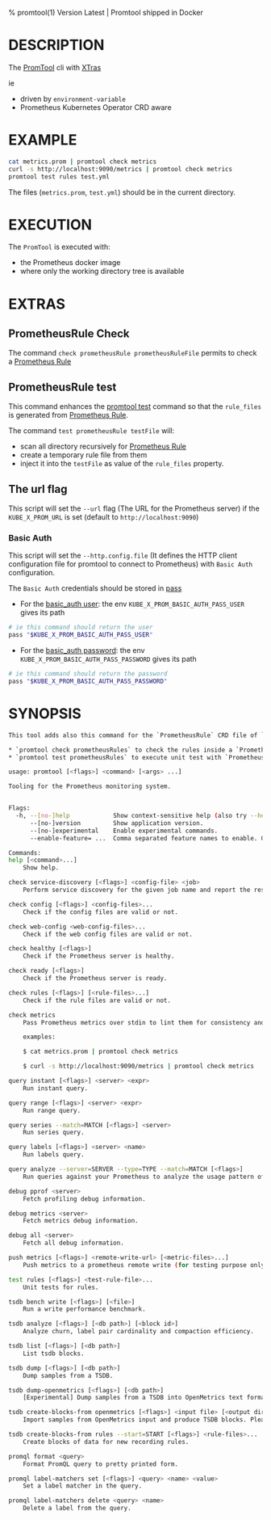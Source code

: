 % promtool(1) Version Latest | Promtool shipped in Docker
# DESCRIPTION

The [PromTool](https://prometheus.io/docs/prometheus/latest/command-line/promtool/) cli  with [XTras](#extras)

ie
* driven by `environment-variable`
* Prometheus Kubernetes Operator CRD aware

# EXAMPLE


```bash
cat metrics.prom | promtool check metrics
curl -s http://localhost:9090/metrics | promtool check metrics
promtool test rules test.yml
```
The files (`metrics.prom`, `test.yml`) should be in the current directory.



# EXECUTION

The `PromTool` is executed with:
* the Prometheus docker image 
* where only the working directory tree is available

# EXTRAS

## PrometheusRule Check

The command `check prometheusRule prometheusRuleFile` permits to check a [Prometheus Rule](https://prometheus-operator.dev/docs/api-reference/api/#monitoring.coreos.com/v1.PrometheusRule)

## PrometheusRule test

This command enhances the [promtool test](https://prometheus.io/docs/prometheus/latest/command-line/promtool/#promtool-test) command so that the
`rule_files` is generated from [Prometheus Rule](https://prometheus-operator.dev/docs/api-reference/api/#monitoring.coreos.com/v1.PrometheusRule).

The command `test prometheusRule testFile` will:
* scan all directory recursively for [Prometheus Rule](https://prometheus-operator.dev/docs/api-reference/api/#monitoring.coreos.com/v1.PrometheusRule)
* create a temporary rule file from them
* inject it into the `testFile` as value of the `rule_files` property.

## The url flag

This script will set the `--url` flag (The URL for the Prometheus server) 
if the `KUBE_X_PROM_URL` is set (default to `http://localhost:9090`)

### Basic Auth

This script will set the `--http.config.file` (It defines the HTTP client configuration file for promtool to connect to Prometheus)
with `Basic Auth` configuration.

The `Basic Auth` credentials should be stored in [pass](https://www.passwordstore.org/)

* For the [basic_auth user](https://prometheus.io/docs/alerting/latest/configuration/#http_config): the env `KUBE_X_PROM_BASIC_AUTH_PASS_USER` gives its path  
```bash
# ie this command should return the user
pass "$KUBE_X_PROM_BASIC_AUTH_PASS_USER"
```
* For the [basic_auth password](https://prometheus.io/docs/alerting/latest/configuration/#http_config): the env `KUBE_X_PROM_BASIC_AUTH_PASS_PASSWORD` gives its path 
```bash
# ie this command should return the password
pass "$KUBE_X_PROM_BASIC_AUTH_PASS_PASSWORD"
```

# SYNOPSIS

```bash
This tool adds also this command for the `PrometheusRule` CRD file of `Prometheus Operator`

* `promtool check prometheusRules` to check the rules inside a `PrometheusRule`
* `promtool test prometheusRules` to execute unit test with `PrometheusRule` as source of rules.

usage: promtool [<flags>] <command> [<args> ...]

Tooling for the Prometheus monitoring system.


Flags:
  -h, --[no-]help            Show context-sensitive help (also try --help-long and --help-man).
      --[no-]version         Show application version.
      --[no-]experimental    Enable experimental commands.
      --enable-feature= ...  Comma separated feature names to enable. Currently unused.

Commands:
help [<command>...]
    Show help.

check service-discovery [<flags>] <config-file> <job>
    Perform service discovery for the given job name and report the results, including relabeling.

check config [<flags>] <config-files>...
    Check if the config files are valid or not.

check web-config <web-config-files>...
    Check if the web config files are valid or not.

check healthy [<flags>]
    Check if the Prometheus server is healthy.

check ready [<flags>]
    Check if the Prometheus server is ready.

check rules [<flags>] [<rule-files>...]
    Check if the rule files are valid or not.

check metrics
    Pass Prometheus metrics over stdin to lint them for consistency and correctness.

    examples:

    $ cat metrics.prom | promtool check metrics

    $ curl -s http://localhost:9090/metrics | promtool check metrics

query instant [<flags>] <server> <expr>
    Run instant query.

query range [<flags>] <server> <expr>
    Run range query.

query series --match=MATCH [<flags>] <server>
    Run series query.

query labels [<flags>] <server> <name>
    Run labels query.

query analyze --server=SERVER --type=TYPE --match=MATCH [<flags>]
    Run queries against your Prometheus to analyze the usage pattern of certain metrics.

debug pprof <server>
    Fetch profiling debug information.

debug metrics <server>
    Fetch metrics debug information.

debug all <server>
    Fetch all debug information.

push metrics [<flags>] <remote-write-url> [<metric-files>...]
    Push metrics to a prometheus remote write (for testing purpose only).

test rules [<flags>] <test-rule-file>...
    Unit tests for rules.

tsdb bench write [<flags>] [<file>]
    Run a write performance benchmark.

tsdb analyze [<flags>] [<db path>] [<block id>]
    Analyze churn, label pair cardinality and compaction efficiency.

tsdb list [<flags>] [<db path>]
    List tsdb blocks.

tsdb dump [<flags>] [<db path>]
    Dump samples from a TSDB.

tsdb dump-openmetrics [<flags>] [<db path>]
    [Experimental] Dump samples from a TSDB into OpenMetrics text format, excluding native histograms and staleness markers, which are not representable in OpenMetrics.

tsdb create-blocks-from openmetrics [<flags>] <input file> [<output directory>]
    Import samples from OpenMetrics input and produce TSDB blocks. Please refer to the storage docs for more details.

tsdb create-blocks-from rules --start=START [<flags>] <rule-files>...
    Create blocks of data for new recording rules.

promql format <query>
    Format PromQL query to pretty printed form.

promql label-matchers set [<flags>] <query> <name> <value>
    Set a label matcher in the query.

promql label-matchers delete <query> <name>
    Delete a label from the query.


```

